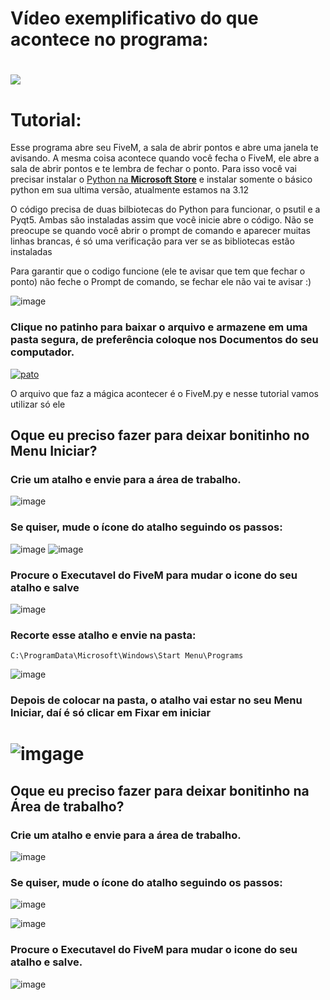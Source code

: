 # Vídeo exemplificativo do que acontece no programa:
[![](https://imgur.com/CS4cPKV.png)](https://streamable.com/ydpx4x)
=
# Tutorial:
Esse programa abre seu FiveM, a sala de abrir pontos e abre uma janela te avisando. A mesma coisa acontece quando você fecha o FiveM, ele abre a sala de abrir pontos e te lembra de fechar o ponto.
Para isso você vai precisar instalar o [Python na **Microsoft Store**](https://www.microsoft.com/store/productId/9NCVDN91XZQP?ocid=pdpshare) e instalar somente o básico python em sua ultima versão, atualmente estamos na 3.12

O código precisa de duas bilbiotecas do Python para funcionar, o psutil e a Pyqt5. Ambas são instaladas assim que você inicie abre o código. Não se preocupe se quando você abrir o prompt de comando e aparecer muitas linhas brancas, é só uma verificação para ver se as bibliotecas estão instaladas

Para garantir que o codigo funcione (ele te avisar que tem que fechar o ponto) não feche o Prompt de comando, se fechar ele não vai te avisar :)

![image](https://i.imgur.com/I6bc1Ql.png)

### Clique no patinho para baixar o arquivo e armazene em uma pasta segura, de preferência coloque nos Documentos do seu computador.
[![pato](https://imgur.com/T0oHae5.png)](https://github.com/BDaniottiM/Open-FiveM/archive/refs/heads/main.zip)

O arquivo que faz a mágica acontecer é o FiveM.py e nesse tutorial vamos utilizar só ele 

## Oque eu preciso fazer para deixar bonitinho no **Menu Iniciar**?

### Crie um atalho e envie para a área de trabalho.

![image](https://i.imgur.com/1SRbsqI.png)
### Se quiser, mude o ícone do atalho seguindo os passos:

![image](https://i.imgur.com/BQPdkJQ.png)
![image](https://i.imgur.com/uvKxD1Z.png)
### Procure o Executavel do FiveM para mudar o icone do seu atalho e salve
![image](https://i.imgur.com/0cE4DCU.png)

### Recorte esse atalho e envie na pasta:
```
C:\ProgramData\Microsoft\Windows\Start Menu\Programs
```
![image](https://i.imgur.com/aXSXg2w.png)
### Depois de colocar na pasta, o atalho vai estar no seu **Menu Iniciar**, daí é só clicar em Fixar em iniciar
![imgage](https://i.imgur.com/NKf2xq5.png)
=
## Oque eu preciso fazer para deixar bonitinho na **Área de trabalho**?

### Crie um atalho e envie para a área de trabalho.
![image](https://i.imgur.com/1SRbsqI.png)

### Se quiser, mude o ícone do atalho seguindo os passos:

![image](https://i.imgur.com/BQPdkJQ.png)

![image](https://i.imgur.com/uvKxD1Z.png)

### Procure o Executavel do FiveM para mudar o icone do seu atalho e salve.

![image](https://i.imgur.com/0cE4DCU.png)
